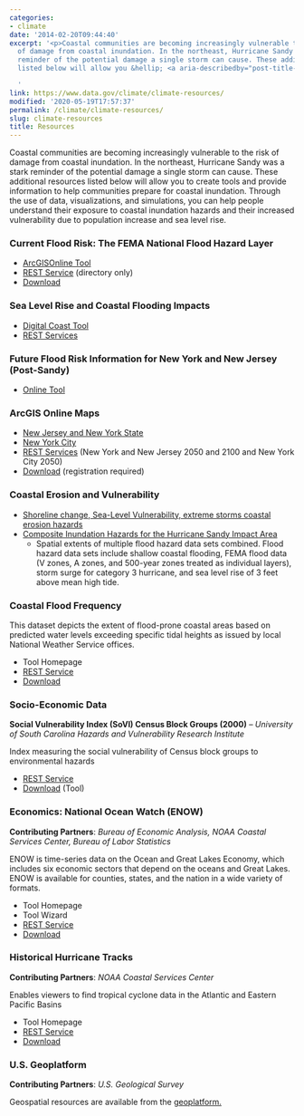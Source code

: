 ```yaml
---
categories:
- climate
date: '2014-02-20T09:44:40'
excerpt: '<p>Coastal communities are becoming increasingly vulnerable to the risk
  of damage from coastal inundation. In the northeast, Hurricane Sandy was a stark
  reminder of the potential damage a single storm can cause. These additional resources
  listed below will allow you &hellip; <a aria-describedby="post-title-138991" href="https://www.data.gov/climate/climate-resources">Continued</a></p>

  '
link: https://www.data.gov/climate/climate-resources/
modified: '2020-05-19T17:57:37'
permalink: /climate/climate-resources/
slug: climate-resources
title: Resources
---
```


Coastal communities are becoming increasingly vulnerable to the risk of damage from coastal inundation. In the northeast, Hurricane Sandy was a stark reminder of the potential damage a single storm can cause. These additional resources listed below will allow you to create tools and provide information to help communities prepare for coastal inundation. Through the use of data, visualizations, and simulations, you can help people understand their exposure to coastal inundation hazards and their increased vulnerability due to population increase and sea level rise.


### Current Flood Risk: The FEMA National Flood Hazard Layer


* [ArcGISOnline Tool](http://fema.maps.arcgis.com/home/webmap/viewer.html?webmap=cbe088e7c8704464aa0fc34eb99e7f30 "ArcGISOnline Tool")
* [REST Service](http://hazards.fema.gov/gis/nfhl/rest/services/public/NFHL/MapServer "REST Service") (directory only)
* [Download](https://hazards.fema.gov/femaportal/NFHL/ "Download")


### Sea Level Rise and Coastal Flooding Impacts


* [Digital Coast Tool](http://www.csc.noaa.gov/slr "Digital Coast Tool")
* [REST Services](http://www.csc.noaa.gov/ArcGISPUB/rest/services/dc_slr "REST Services")


### Future Flood Risk Information for New York and New Jersey (Post-Sandy)


* [Online Tool](http://www.globalchange.gov/what-we-do/assessment/coastal-resilience-resources "Online Tool")


### ArcGIS Online Maps


* [New Jersey and New York State](http://geoplatform.maps.arcgis.com/home/item.html?id=2960f1e066544582ae0f0d988ccb3d27 "New Jersey and New York State")
* [New York City](http://geoplatform.maps.arcgis.com/home/item.html?id=bc90ddc4984a45538c1de5b4ddf91381 "New York City")
* [REST Services](http://www.csc.noaa.gov/arcgis/rest/services/NCAMapping "REST Services") (New York and New Jersey 2050 and 2100 and New York City 2050)
* [Download](ftp://ftp.csc.noaa.gov/pub/hazards/BestAvailableSFHAPlusSLR "Download") (registration required)


### Coastal Erosion and Vulnerability


* [Shoreline change, Sea-Level Vulnerability, extreme storms coastal erosion hazards](http://marine.usgs.gov/coastalchangehazardsportal/ "Shoreline change, Sea-Level Vulnerability, extreme storms coastal erosion hazards")
* [Composite Inundation Hazards for the Hurricane Sandy Impact Area](http://maps.csc.noaa.gov/arcgis/rest/services/Roadmap/RoadmapPilot_HazardComposite/MapServer "Composite Inundation Hazards for the Hurricane Sandy Impact Area")
	+ Spatial extents of multiple flood hazard data sets combined. Flood hazard data sets include shallow coastal flooding, FEMA flood data (V zones, A zones, and 500-year zones treated as individual layers), storm surge for category 3 hurricane, and sea level rise of 3 feet above mean high tide.


### Coastal Flood Frequency


This dataset depicts the extent of flood-prone coastal areas based on predicted water levels exceeding specific tidal heights as issued by local National Weather Service offices.


* Tool Homepage
* [REST Service](http://www.csc.noaa.gov/ArcGISPUB/rest/services/dc_slr/Flood_Frequency/MapServer "REST Service")
* [Download](http://csc.noaa.gov/htdata/Inundation/SLR/FloodFreqData/Flood_Frequency_data_dist.zip "Download")


### Socio-Economic Data


**Social Vulnerability Index (SoVI) Census Block Groups (2000)** – *University of South Carolina Hazards and Vulnerability Research Institute*


Index measuring the social vulnerability of Census block groups to environmental hazards


* [REST Service](http://www.csc.noaa.gov/ArcGISPUB/rest/services/sovi/sovi_blockgroups/MapServer "REST Service")
* [Download](http://www.csc.noaa.gov/dataviewer/index.html?action=advsearch&qType=like&qFld=Name&datareg=1&qVal=%sovi%# "Download") (Tool)


### Economics: National Ocean Watch (ENOW)


**Contributing Partners**: *Bureau of Economic Analysis, NOAA Coastal Services Center, Bureau of Labor Statistics*


ENOW is time-series data on the Ocean and Great Lakes Economy, which includes six economic sectors that depend on the oceans and Great Lakes. ENOW is available for counties, states, and the nation in a wide variety of formats.


* Tool Homepage
* Tool Wizard
* [REST Service](http://csc.noaa.gov/ArcGISPUB/rest/services/enow)
* [Download](http://www.csc.noaa.gov/htdata/SocioEconomic/ENOW.zip)


### Historical Hurricane Tracks


**Contributing Partners**: *NOAA Coastal Services Center*


Enables viewers to find tropical cyclone data in the Atlantic and Eastern Pacific Basins


* Tool Homepage
* [REST Service](http://www.csc.noaa.gov/arcgis/rest/services/Hurricanes/AllHurricanes/MapServer "REST Service")
* [Download](http://www.ncdc.noaa.gov/ibtracs/index.php?name=wmo-data "Download")


### U.S. Geoplatform


**Contributing Partners**: *U.S. Geological Survey*


Geospatial resources are available from the [geoplatform.](http://www.geoplatform.gov/climate-resources)


